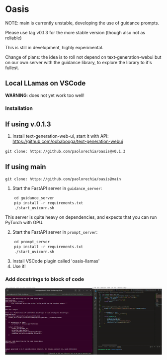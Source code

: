 # Oasis


NOTE: main is currently unstable, developing the use of guidance prompts.

Please use tag v0.1.3 for the more stable version (though also not as reliable)

This is still in development, highly experimental.

Change of plans: the idea is to roll not depend on text-generation-webui but on our own server with the guidance library,
to explore the library to it's fullest.

## Local LLamas on VSCode
**WARNING**: does not yet work too well!

### Installation

## If using v.0.1.3
1. Install text-generation-web-ui, start it with API: https://github.com/oobabooga/text-generation-webui

`git clone: https://github.com/paolorechia/oasis@v0.1.3`


## If using main
`git clone: https://github.com/paolorechia/oasis@main`


1. Start the FastAPI server in `guidance_server`:
```
    cd guidance_server
    pip install -r requirements.txt
    ./start_uvicorn.sh
```
This server is quite heavy on dependencies, and expects that you can run PyTorch with GPU.


2. Start the FastAPI server in `prompt_server`:
```
    cd prompt_server
    pip install -r requirements.txt
    ./start_uvicorn.sh
```
3. Install VSCode plugin called 'oasis-llamas'
4. Use it!



### Add docstrings to block of code
![Docstring demo](docstring_example.gif)
